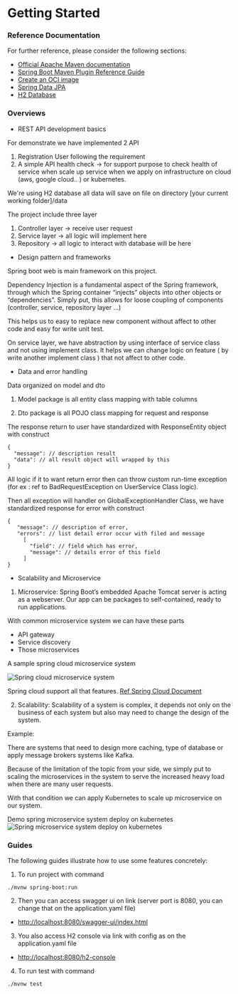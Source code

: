 # Getting Started

### Reference Documentation
For further reference, please consider the following sections:

* [Official Apache Maven documentation](https://maven.apache.org/guides/index.html)
* [Spring Boot Maven Plugin Reference Guide](https://docs.spring.io/spring-boot/docs/2.7.2/maven-plugin/reference/html/)
* [Create an OCI image](https://docs.spring.io/spring-boot/docs/2.7.2/maven-plugin/reference/html/#build-image)
* [Spring Data JPA](https://docs.spring.io/spring-boot/docs/2.7.2/reference/htmlsingle/#data.sql.jpa-and-spring-data)
* [H2 Database](https://www.h2database.com/html/tutorial.html)

### Overviews
* REST API development basics

For demonstrate we have implemented 2 API
1. Registration User following the requirement
2. A simple API health check -> for support purpose to check health of service when scale up service when we apply on infrastructure on cloud (aws, google cloud.. ) or kubernetes.

We're using H2 database all data will save on file on directory [your current working folder]/data

The project include three layer
1. Controller layer -> receive user request 
2. Service layer -> all logic will implement here
3. Repository -> all logic to interact with database will be here
* Design pattern and frameworks

Spring boot web is main framework on this project.

Dependency Injection is a fundamental aspect of the Spring framework, through which the Spring container “injects” objects into other objects or “dependencies”.
Simply put, this allows for loose coupling of components (controller, service, repository layer ...)

This helps us to easy to replace new component without affect to other code and easy for write unit test.

On service layer, we have abstraction by using interface of service class and not using implement class.
It helps we can change logic on feature ( by write another implement class ) that not affect to other code.

* Data and error handling

Data organized on model and dto

1. Model package is all entity class mapping with table columns

2. Dto package is all POJO class mapping for request and response

The response return to user have standardized with ResponseEntity object with construct

````
{
  "message": // description result
  "data": // all result object will wrapped by this
}
````

All logic if it to want return error then can throw custom run-time exception (for ex : ref to BadRequestException on UserService Class logic).

Then all exception will handler on GlobalExceptionHandler Class, we have standardized response for error with construct

````
{
   "message": // description of error,
   "errors": // list detail error occur with filed and message
     [
       "field": // field which has error,
       "message": // details error of this field
     ]
}
````

* Scalability and  Microservice
1. Microservice: Spring Boot’s embedded Apache Tomcat server is acting as a webserver. Our app can be packages to self-contained, ready to run applications.

With common microservice system we can have these parts
  + API gateway 
  + Service discovery
  + Those microservices

A sample spring cloud microservice system

![Spring cloud microservice system](https://ucarecdn.com/5081c764-f5ac-4cb7-bd08-6f902d850071/)

Spring cloud support all that features.
[Ref Spring Cloud Document](https://spring.io/microservices)

2. Scalability: 
Scalability of a system is complex, it depends not only on the business of each system but also may need to change the design of the system.

Example: 

There are systems that need to design more caching, type of database or apply message brokers systems like Kafka.

Because of the limitation of the topic from your side, we simply put to scaling the microservices in the system to serve the increased heavy load when there are many user requests.

With that condition we can apply Kubernetes to scale up microservice on our system.

Demo spring microservice system deploy on kubernetes
![Spring microservice system deploy on kubernetes](https://i0.wp.com/piotrminkowski.com/wp-content/uploads/2020/11/spring-boot-autoscaler-on-kubernetes-arch.png)

### Guides
The following guides illustrate how to use some features concretely:

1. To run project with command
````
./mvnw spring-boot:run
````
2. Then you can access swagger ui on link 
(server port is 8080, you can change that on the application.yaml file)
* [http://localhost:8080/swagger-ui/index.html](http://localhost:8080/swagger-ui/index.html)
3. You also access H2 console via link with config as on the application.yaml file 
* [http://localhost:8080/h2-console](http://localhost:8080/h2-console)
4. To run test with command
````
./mvnw test
````

